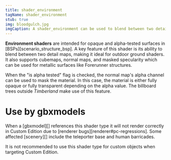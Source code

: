 ```yaml
---
title: shader_environment
tagName: shader_environment
stub: true
img: bloodgulch.jpg
imgCaption: A shader_environment can be used to blend between two detail maps.
---
```

**Environment shaders** are intended for opaque and alpha-tested surfaces in [BSPs][scenario_structure_bsp]. A key feature of this shader is its ability to blend between two detail maps, making it ideal for outdoor ground shaders. It also supports cubemaps, normal maps, and masked specularity which can be used for metallic surfaces like Forerunner structures.

When the "is alpha tested" flag is checked, the normal map's alpha channel can be used to mask the material. In this case, the material is either fully opaque or fully transparent depending on the alpha value. The billboard trees outside _Timberland_ make use of this feature.

# Use by gbxmodels
When a [gbxmodel][] references this shader type it will not render correctly in Custom Edition due to [renderer bugs][renderer#pc-regressions]. Some affected [scenery][] include the teleporter base and human barricades.

It is not recommended to use this shader type for custom objects when targeting Custom Edition.
